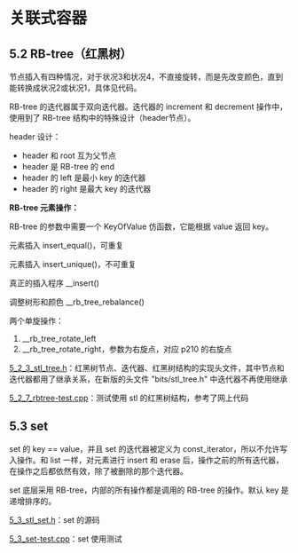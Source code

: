 # 关联式容器

## 5.2 RB-tree（红黑树）

节点插入有四种情况，对于状况3和状况4，不直接旋转，而是先改变颜色，直到能转换成状况2或状况1，具体见代码。

RB-tree 的迭代器属于双向迭代器。迭代器的 increment 和 decrement 操作中，使用到了 RB-tree 结构中的特殊设计（header节点）。

header 设计：
- header 和 root 互为父节点
- header 是 RB-tree 的 end
- header 的 left 是最小 key 的迭代器
- header 的 right 是最大 key 的迭代器

**RB-tree 元素操作：**

RB-tree 的参数中需要一个 KeyOfValue 仿函数，它能根据 value 返回 key。

元素插入 insert_equal()，可重复

元素插入 insert_unique()，不可重复

真正的插入程序 __insert()

调整树形和颜色 __rb_tree_rebalance()

两个单旋操作：
1. __rb_tree_rotate_left
2. __rb_tree_rotate_right，参数为右旋点，对应 p210 的右旋点

[5_2_3_stl_tree.h](5_2_3_stl_tree.h)：红黑树节点、迭代器、红黑树结构的实现头文件，其中节点和迭代器都用了继承关系，在新版的头文件 "bits/stl_tree.h" 中迭代器不再使用继承

[5_2_7_rbtree-test.cpp](5_2_7_rbtree-test.cpp)：测试使用 stl 的红黑树结构，参考了网上代码

## 5.3 set

set 的 key == value，并且 set 的迭代器被定义为 const_iterator，所以不允许写入操作。和 list 一样，对元素进行 insert 和 erase 后，操作之前的所有迭代器，在操作之后都依然有效，除了被删除的那个迭代器。

set 底层采用 RB-tree，内部的所有操作都是调用的 RB-tree 的操作。默认 key 是递增排序的。

[5_3_stl_set.h](5_3_stl_set.h)：set 的源码

[5_3_set-test.cpp](5_3_set-test.cpp)：set 使用测试